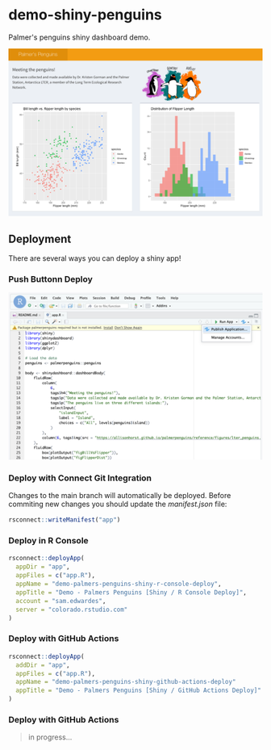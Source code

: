 # demo-shiny-penguins

Palmer's penguins shiny dashboard demo.

![](./imgs/app-screenshot.png)

## Deployment

There are several ways you can deploy a shiny app!

### Push Buttonn Deploy

![](./imgs/push-button-deploy.png)

### Deploy with Connect Git Integration

Changes to the main branch will automatically be deployed. Before commiting new changes you should update the *manifest.json* file:

```r
rsconnect::writeManifest("app")
```

### Deploy in R Console

```r
rsconnect::deployApp(
  appDir = "app",
  appFiles = c("app.R"),
  appName = "demo-palmers-penguins-shiny-r-console-deploy",
  appTitle = "Demo - Palmers Penguins [Shiny / R Console Deploy]",
  account = "sam.edwardes",
  server = "colorado.rstudio.com"
)
```

### Deploy with GitHub Actions

```r
rsconnect::deployApp(
  addDir = "app",
  appFiles = c("app.R"),
  appName = "demo-palmers-penguins-shiny-github-actions-deploy"
  appTitle = "Demo - Palmers Penguins [Shiny / GitHub Actions Deploy]"
)
```

### Deploy with GitHub Actions

> in progress...
